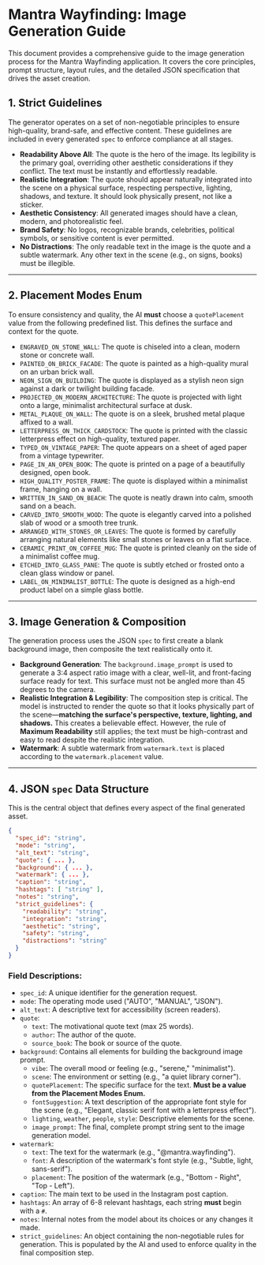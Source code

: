 # Mantra Wayfinding: Image Generation Guide

This document provides a comprehensive guide to the image generation process for the Mantra Wayfinding application. It covers the core principles, prompt structure, layout rules, and the detailed JSON specification that drives the asset creation.

## 1. Strict Guidelines

The generator operates on a set of non-negotiable principles to ensure high-quality, brand-safe, and effective content. These guidelines are included in every generated `spec` to enforce compliance at all stages.

-   **Readability Above All**: The quote is the hero of the image. Its legibility is the primary goal, overriding other aesthetic considerations if they conflict. The text must be instantly and effortlessly readable.
-   **Realistic Integration**: The quote should appear naturally integrated into the scene on a physical surface, respecting perspective, lighting, shadows, and texture. It should look physically present, not like a sticker.
-   **Aesthetic Consistency**: All generated images should have a clean, modern, and photorealistic feel.
-   **Brand Safety**: No logos, recognizable brands, celebrities, political symbols, or sensitive content is ever permitted.
-   **No Distractions**: The only readable text in the image is the quote and a subtle watermark. Any other text in the scene (e.g., on signs, books) must be illegible.

---

## 2. Placement Modes Enum

To ensure consistency and quality, the AI **must** choose a `quotePlacement` value from the following predefined list. This defines the surface and context for the quote.

-   `ENGRAVED_ON_STONE_WALL`: The quote is chiseled into a clean, modern stone or concrete wall.
-   `PAINTED_ON_BRICK_FACADE`: The quote is painted as a high-quality mural on an urban brick wall.
-   `NEON_SIGN_ON_BUILDING`: The quote is displayed as a stylish neon sign against a dark or twilight building facade.
-   `PROJECTED_ON_MODERN_ARCHITECTURE`: The quote is projected with light onto a large, minimalist architectural surface at dusk.
-   `METAL_PLAQUE_ON_WALL`: The quote is on a sleek, brushed metal plaque affixed to a wall.
-   `LETTERPRESS_ON_THICK_CARDSTOCK`: The quote is printed with the classic letterpress effect on high-quality, textured paper.
-   `TYPED_ON_VINTAGE_PAPER`: The quote appears on a sheet of aged paper from a vintage typewriter.
-   `PAGE_IN_AN_OPEN_BOOK`: The quote is printed on a page of a beautifully designed, open book.
-   `HIGH_QUALITY_POSTER_FRAME`: The quote is displayed within a minimalist frame, hanging on a wall.
-   `WRITTEN_IN_SAND_ON_BEACH`: The quote is neatly drawn into calm, smooth sand on a beach.
-   `CARVED_INTO_SMOOTH_WOOD`: The quote is elegantly carved into a polished slab of wood or a smooth tree trunk.
-   `ARRANGED_WITH_STONES_OR_LEAVES`: The quote is formed by carefully arranging natural elements like small stones or leaves on a flat surface.
-   `CERAMIC_PRINT_ON_COFFEE_MUG`: The quote is printed cleanly on the side of a minimalist coffee mug.
-   `ETCHED_INTO_GLASS_PANE`: The quote is subtly etched or frosted onto a clean glass window or panel.
-   `LABEL_ON_MINIMALIST_BOTTLE`: The quote is designed as a high-end product label on a simple glass bottle.

---

## 3. Image Generation & Composition

The generation process uses the JSON `spec` to first create a blank background image, then composite the text realistically onto it.

-   **Background Generation**: The `background.image_prompt` is used to generate a 3:4 aspect ratio image with a clear, well-lit, and front-facing surface ready for text. This surface must not be angled more than 45 degrees to the camera.
-   **Realistic Integration & Legibility**: The composition step is critical. The model is instructed to render the quote so that it looks physically part of the scene—**matching the surface's perspective, texture, lighting, and shadows.** This creates a believable effect. However, the rule of **Maximum Readability** still applies; the text must be high-contrast and easy to read despite the realistic integration.
-   **Watermark**: A subtle watermark from `watermark.text` is placed according to the `watermark.placement` value.

---

## 4. JSON `spec` Data Structure

This is the central object that defines every aspect of the final generated asset.

```json
{
  "spec_id": "string",
  "mode": "string",
  "alt_text": "string",
  "quote": { ... },
  "background": { ... },
  "watermark": { ... },
  "caption": "string",
  "hashtags": [ "string" ],
  "notes": "string",
  "strict_guidelines": {
    "readability": "string",
    "integration": "string",
    "aesthetic": "string",
    "safety": "string",
    "distractions": "string"
  }
}
```

### Field Descriptions:

-   `spec_id`: A unique identifier for the generation request.
-   `mode`: The operating mode used ("AUTO", "MANUAL", "JSON").
-   `alt_text`: A descriptive text for accessibility (screen readers).
-   `quote`:
    -   `text`: The motivational quote text (max 25 words).
    -   `author`: The author of the quote.
    -   `source_book`: The book or source of the quote.
-   `background`: Contains all elements for building the background image prompt.
    -   `vibe`: The overall mood or feeling (e.g., "serene," "minimalist").
    -   `scene`: The environment or setting (e.g., "a quiet library corner").
    -   `quotePlacement`: The specific surface for the text. **Must be a value from the Placement Modes Enum.**
    -   `fontSuggestion`: A text description of the appropriate font style for the scene (e.g., "Elegant, classic serif font with a letterpress effect").
    -   `lighting`, `weather`, `people`, `style`: Descriptive elements for the scene.
    -   `image_prompt`: The final, complete prompt string sent to the image generation model.
-   `watermark`:
    -   `text`: The text for the watermark (e.g., "@mantra.wayfinding").
    -   `font`: A description of the watermark's font style (e.g., "Subtle, light, sans-serif").
    -   `placement`: The position of the watermark (e.g., "Bottom - Right", "Top - Left").
-   `caption`: The main text to be used in the Instagram post caption.
-   `hashtags`: An array of 6-8 relevant hashtags, each string **must** begin with a `#`.
-   `notes`: Internal notes from the model about its choices or any changes it made.
-   `strict_guidelines`: An object containing the non-negotiable rules for generation. This is populated by the AI and used to enforce quality in the final composition step.